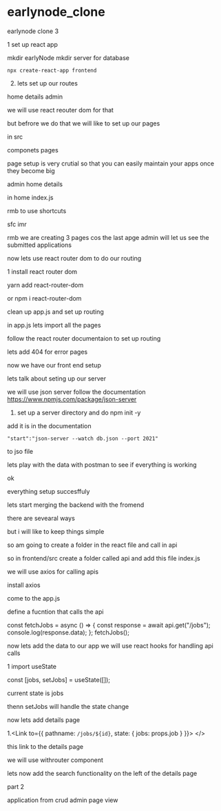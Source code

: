 # earlynode_clone

earlynode clone 3

1 set up react app

mkdir earlyNode
mkdir server for database

`npx create-react-app frontend `

2.  lets set up our routes

home
details
admin

we will use react reouter dom for that

but befrore we do that we will like to set up our pages

in src

componets
pages

page setup is very crutial so that you can easily maintain your apps once they become big

admin
home
details

in home
index.js

rmb to use shortcuts

sfc
imr

rmb we are creating 3 pages cos the last apge admin will let us see the submitted applications

now lets use react router dom to do our routing

1 install react router dom

yarn add react-router-dom

or npm i react-router-dom

clean up app.js
and set up routing

in app.js lets import all the pages

follow the react router documentaion to set up routing

lets add 404 for error pages

now we have our front end setup

lets talk about seting up our server

we will use json server
follow the documentation
https://www.npmjs.com/package/json-server

1. set up a server directory and do npm init -y

add
it is in the documentation

    "start":"json-server --watch db.json --port 2021"

to jso file

lets play with the data with postman to see if everything is working

ok

everything setup succesffuly

lets start merging the backend with the fromend

there are sevearal ways

but i will like to keep things simple

so am going to create a folder in the react file and call in api

so in frontend/src create a folder called api
and add this file index.js

we will use axios for calling apis

install axios

come to the app.js

define a fucntion that calls the api

const fetchJobs = async () => {
const response = await api.get("/jobs");
console.log(response.data);
};
fetchJobs();

now lets add the data to our app
we will use react hooks for handling api calls

1 import useState

const [jobs, setJobs] = useState([]);

current state is jobs

thenn setJobs will handle the state change

now lets add details page

1.<Link to={{ pathname: `/jobs/${id}`, state: { jobs: props.job } }}>
    </>

this link to the details page

we will use withrouter component

lets now add the search functionality on the left of the details page

part 2

application from
crud
admin page view


